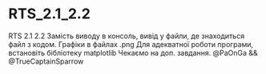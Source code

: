 # RTS_2.1_2.2
RTS 2.1 2.2
Замість виводу в консоль, вивід у файли, де знаходиться файл з кодом. Графіки в файлах .png Для адекватної роботи програми, встановіть бібліотеку matplotlib Чекаємо на доп. завдання. @PaOnGa && @TrueCaptainSparrow
